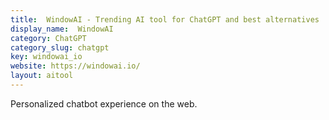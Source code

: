 ```yaml
---
title:  WindowAI - Trending AI tool for ChatGPT and best alternatives
display_name:  WindowAI
category: ChatGPT
category_slug: chatgpt
key: windowai_io
website: https://windowai.io/
layout: aitool
---
```


Personalized chatbot experience on the web.
